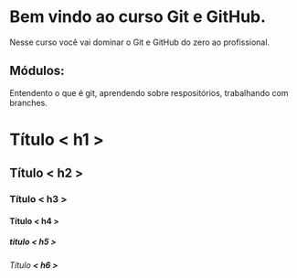 # Bem vindo ao curso Git e GitHub.

Nesse curso você vai dominar o Git e GitHub do zero ao profissional.

## Módulos:
Entendento o que é git, aprendendo sobre respositórios, trabalhando com branches.

# Título **< h1 >**
## Título **< h2 >**
### Título **< h3 >**
#### Título **< h4 >**
##### titulo **< h5 >**
###### Título **< h6 >**

